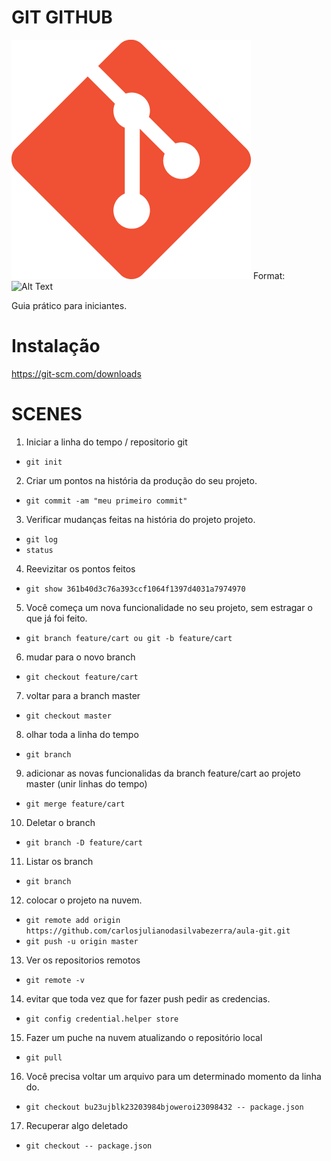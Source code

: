 # GIT GITHUB

![GitHub Logo](/images/git.png)
Format: ![Alt Text](url)

Guia prático para iniciantes.

# Instalação

https://git-scm.com/downloads

# SCENES

1. Iniciar a linha do tempo / repositorio git
* `git init`

2. Criar um pontos na história da produção do seu projeto.
* `git commit -am "meu primeiro commit"`

3. Verificar mudanças feitas na história do projeto projeto.
* `git log`
* `status`

4. Reevizitar os pontos feitos
* `git show 361b40d3c76a393ccf1064f1397d4031a7974970`

5. Você começa um nova funcionalidade no seu projeto, sem estragar o que já foi feito.
* `git branch feature/cart ou git -b feature/cart`

6. mudar para o novo branch
* `git checkout feature/cart`

7. voltar para a branch master
* `git checkout master`

8. olhar toda a linha do tempo
* `git branch`

9. adicionar as novas funcionalidas da branch feature/cart
ao projeto master (unir linhas do tempo)
* `git merge feature/cart`

10. Deletar o branch
* `git branch -D feature/cart`

11. Listar os branch
* `git branch` 

12. colocar o projeto na nuvem.
* `git remote add origin https://github.com/carlosjulianodasilvabezerra/aula-git.git`
* `git push -u origin master`

13. Ver os repositorios remotos
* `git remote -v`

14. evitar que toda vez que for fazer push pedir as credencias.
* `git config credential.helper store`

15. Fazer um puche na nuvem atualizando o repositório local
* `git pull`

16. Você precisa voltar um arquivo para um determinado momento da linha do.
* `git checkout bu23ujblk23203984bjoweroi23098432 -- package.json`

17. Recuperar algo deletado
* `git checkout -- package.json`
